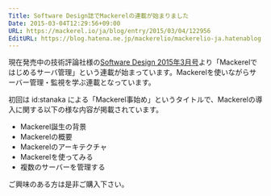 ```yaml
---
Title: Software Design誌でMackerelの連載が始まりました
Date: 2015-03-04T12:29:56+09:00
URL: https://mackerel.io/ja/blog/entry/2015/03/04/122956
EditURL: https://blog.hatena.ne.jp/mackerelio/mackerelio-ja.hatenablog.mackerel.io/atom/entry/8454420450086883175
---
```


現在発売中の技術評論社様の[Software Design 2015年3月号](http://www.amazon.co.jp/exec/obidos/ASIN/B00S5TKIBY/hatena-blog-22/)より「Mackerelではじめるサーバ管理」という連載が始まっています。Mackerelを使いながらサーバー管理・監視を学ぶ連載となっています。

初回は id:stanaka による「Mackerel事始め」というタイトルで、Mackerelの導入に関する以下の様な内容が掲載されています。

- Mackerel誕生の背景
- Mackerelの概要
- Mackerelのアーキテクチャ
- Mackerelを使ってみる
- 複数のサーバーを管理する

ご興味のある方は是非ご購入下さい。
